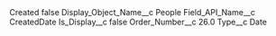 <?xml version="1.0" encoding="UTF-8"?>
<CustomMetadata xmlns="http://soap.sforce.com/2006/04/metadata" xmlns:xsi="http://www.w3.org/2001/XMLSchema-instance" xmlns:xsd="http://www.w3.org/2001/XMLSchema">
    <label>Created</label>
    <protected>false</protected>
    <values>
        <field>Display_Object_Name__c</field>
        <value xsi:type="xsd:string">People</value>
    </values>
    <values>
        <field>Field_API_Name__c</field>
        <value xsi:type="xsd:string">CreatedDate</value>
    </values>
    <values>
        <field>Is_Display__c</field>
        <value xsi:type="xsd:boolean">false</value>
    </values>
    <values>
        <field>Order_Number__c</field>
        <value xsi:type="xsd:double">26.0</value>
    </values>
    <values>
        <field>Type__c</field>
        <value xsi:type="xsd:string">Date</value>
    </values>
</CustomMetadata>
